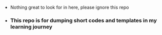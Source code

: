 <!-- https://pythonprogramming.net/change-show-new-frame-tkinter/ -->

- Nothing great to look for in here, please ignore this repo
- ### This repo is for dumping short codes and templates in my learning journey

